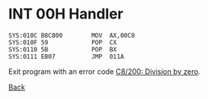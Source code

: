 # INT 00H Handler

```
SYS:010C B8C800        MOV	AX,00C8
SYS:010F 59            POP	CX
SYS:0110 5B            POP	BX
SYS:0111 EB07          JMP	011A
```

Exit program with an error code [C8/200: Division by zero](ERROR-CODES.md).

[Back](README.md)